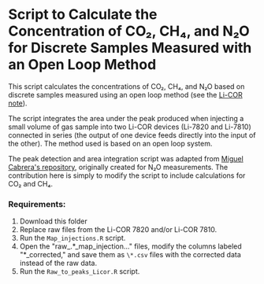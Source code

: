 # Script to Calculate the Concentration of CO₂, CH₄, and N₂O for Discrete Samples Measured with an Open Loop Method

This script calculates the concentrations of CO₂, CH₄, and N₂O based on discrete samples measured using an open loop method (see the [Li-COR note](https://www.licor.cn/uploads/20240112/TGA-Note-Small-Samples_18944.pdf.pdf)).

The script integrates the area under the peak produced when injecting a small volume of gas sample into two Li-COR devices (Li-7820 and Li-7810) connected in series (the output of one device feeds directly into the input of the other). The method used is based on an open loop system.

The peak detection and area integration script was adapted from [Miguel Cabrera's repository](https://github.com/MCabreraBrufau/Licor_N2O_scripts), originally created for N₂O measurements. The contribution here is simply to modify the script to include calculations for CO₂ and CH₄.

### Requirements:
1. Download this folder
2. Replace raw files from the Li-COR 7820 and/or Li-COR 7810.
3. Run the `Map_injections.R` script.
4. Open the "raw_.\*_map_injection..." files, modify the columns labeled "\*_corrected," and save them as `\*.csv` files with the corrected data instead of the raw data.
5. Run the `Raw_to_peaks_Licor.R` script.
